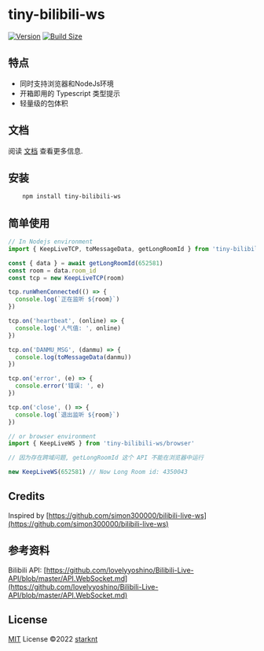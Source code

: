 # tiny-bilibili-ws

[![Version](https://img.shields.io/npm/v/tiny-bilibili-ws?style=flat&colorA=000000&colorB=000000)](https://www.npmjs.com/package/tiny-bilibili-ws)
[![Build Size](https://img.shields.io/bundlephobia/minzip/jotai?label=bundle%20size&style=flat&colorA=000000&colorB=000000)](https://bundlephobia.com/result?p=tiny-bilibili-ws)

## 特点

- 同时支持浏览器和NodeJs环境
- 开箱即用的 Typescript 类型提示
- 轻量级的包体积

## 文档

阅读 [文档](https://starknt.github.io/tiny-bilibili-ws) 查看更多信息.

## 安装

```bash
    npm install tiny-bilibili-ws
```

## 简单使用

```typescript
// In Nodejs environment
import { KeepLiveTCP, toMessageData, getLongRoomId } from 'tiny-bilibili-ws'

const { data } = await getLongRoomId(652581)
const room = data.room_id
const tcp = new KeepLiveTCP(room)

tcp.runWhenConnected(() => {
  console.log(`正在监听 ${room}`)
})

tcp.on('heartbeat', (online) => {
  console.log('人气值: ', online)
})

tcp.on('DANMU_MSG', (danmu) => {
  console.log(toMessageData(danmu))
})

tcp.on('error', (e) => {
  console.error('错误: ', e)
})

tcp.on('close', () => {
  console.log(`退出监听 ${room}`)
})

// or browser environment
import { KeepLiveWS } from 'tiny-bilibili-ws/browser'

// 因为存在跨域问题, getLongRoomId 这个 API 不能在浏览器中运行

new KeepLiveWS(652581) // Now Long Room id: 4350043
```

## Credits

Inspired by [https://github.com/simon300000/bilibili-live-ws](https://github.com/simon300000/bilibili-live-ws)

## 参考资料

Bilibili API: [https://github.com/lovelyyoshino/Bilibili-Live-API/blob/master/API.WebSocket.md](https://github.com/lovelyyoshino/Bilibili-Live-API/blob/master/API.WebSocket.md)

## License

[MIT](./LICENSE) License ©2022 [starknt](https://github.com/starknt)

